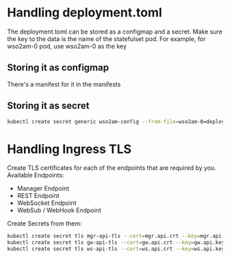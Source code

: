 # Handling deployment.toml #

The deployment.toml can be stored as a configmap and a secret.
Make sure the key to the data is the name of the statefulset pod.
For example, for wso2am-0 pod, use wso2am-0 as the key 

## Storing it as configmap ##
There's a manifest for it in the manifests

## Storing it as secret ##

```bash
kubectl create secret generic wso2am-config --from-file=wso2am-0=deployment-0.toml --from-file=wso2am-1=deployment-1.toml -n wso2 
```

# Handling Ingress TLS #

Create TLS certificates for each of the endpoints that are required by you. Available Endpoints:

- Manager Endpoint 
- REST Endpoint
- WebSocket Endpoint
- WebSub / WebHook Endpoint

Create Secrets from them:

```bash
kubectl create secret tls mgr-api-tls --cert=mgr.api.crt --key=mgr.api.key -n wso2
kubectl create secret tls gw-api-tls --cert=gw.api.crt --key=gw.api.key -n wso2
kubectl create secret tls ws-api-tls --cert=ws.api.crt --key=ws.api.key -n wso2
```